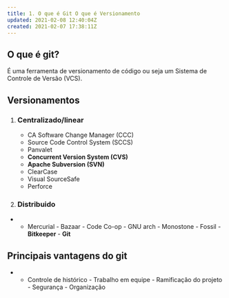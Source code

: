 ```yaml
---
title: 1. O que é Git O que é Versionamento
updated: 2021-02-08 12:40:04Z
created: 2021-02-07 17:38:11Z
---
```


## O que é git?

É uma ferramenta de versionamento de código ou seja um Sistema de Controle de Versão (VCS).

## Versionamentos

1.  ### Centralizado/linear
    
    - CA Software Change Manager (CCC)
    - Source Code Control System (SCCS)
    - Panvalet
    - **Concurrent Version System (CVS)**
    - **Apache Subversion (SVN)**
    - ClearCase
    - Visual SourceSafe
    - Perforce
2.  ### Distribuido
    

- - Mercurial
        - Bazaar
        - Code Co-op
        - GNU arch
        - Monostone
        - Fossil
        - **Bitkeeper**
        - **Git**

## Principais vantagens do git

- - Controle de histórico
        - Trabalho em equipe
        - Ramificação do projeto
        - Segurança
        - Organização